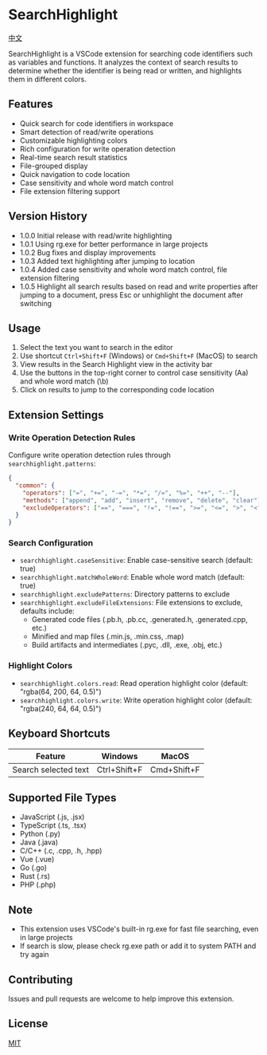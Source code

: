 # SearchHighlight

[中文](README.md)

SearchHighlight is a VSCode extension for searching code identifiers such as variables and functions. It analyzes the context of search results to determine whether the identifier is being read or written, and highlights them in different colors.

## Features

- Quick search for code identifiers in workspace
- Smart detection of read/write operations
- Customizable highlighting colors
- Rich configuration for write operation detection
- Real-time search result statistics
- File-grouped display
- Quick navigation to code location
- Case sensitivity and whole word match control
- File extension filtering support

## Version History
- 1.0.0 Initial release with read/write highlighting
- 1.0.1 Using rg.exe for better performance in large projects
- 1.0.2 Bug fixes and display improvements
- 1.0.3 Added text highlighting after jumping to location
- 1.0.4 Added case sensitivity and whole word match control, file extension filtering
- 1.0.5 Highlight all search results based on read and write properties after jumping to a document, press Esc or unhighlight the document after switching

## Usage

1. Select the text you want to search in the editor
2. Use shortcut `Ctrl+Shift+F` (Windows) or `Cmd+Shift+F` (MacOS) to search
3. View results in the Search Highlight view in the activity bar
4. Use the buttons in the top-right corner to control case sensitivity (Aa) and whole word match (\\b)
5. Click on results to jump to the corresponding code location

## Extension Settings

### Write Operation Detection Rules

Configure write operation detection rules through `searchhighlight.patterns`:

```json
{
  "common": {
    "operators": ["=", "+=", "-=", "*=", "/=", "%=", "++", "--"],
    "methods": ["append", "add", "insert", "remove", "delete", "clear"],
    "excludeOperators": ["==", "===", "!=", "!==", ">=", "<=", ">", "<"]
  }
}
```

### Search Configuration

- `searchhighlight.caseSensitive`: Enable case-sensitive search (default: true)
- `searchhighlight.matchWholeWord`: Enable whole word match (default: true)
- `searchhighlight.excludePatterns`: Directory patterns to exclude
- `searchhighlight.excludeFileExtensions`: File extensions to exclude, defaults include:
  - Generated code files (.pb.h, .pb.cc, .generated.h, .generated.cpp, etc.)
  - Minified and map files (.min.js, .min.css, .map)
  - Build artifacts and intermediates (.pyc, .dll, .exe, .obj, etc.)

### Highlight Colors

- `searchhighlight.colors.read`: Read operation highlight color (default: "rgba(64, 200, 64, 0.5)")
- `searchhighlight.colors.write`: Write operation highlight color (default: "rgba(240, 64, 64, 0.5)")

## Keyboard Shortcuts

| Feature | Windows | MacOS |
|---------|---------|-------|
| Search selected text | Ctrl+Shift+F | Cmd+Shift+F |

## Supported File Types

- JavaScript (.js, .jsx)
- TypeScript (.ts, .tsx)
- Python (.py)
- Java (.java)
- C/C++ (.c, .cpp, .h, .hpp)
- Vue (.vue)
- Go (.go)
- Rust (.rs)
- PHP (.php)

## Note
- This extension uses VSCode's built-in rg.exe for fast file searching, even in large projects
- If search is slow, please check rg.exe path or add it to system PATH and try again

## Contributing

Issues and pull requests are welcome to help improve this extension.

## License

[MIT](LICENSE)
